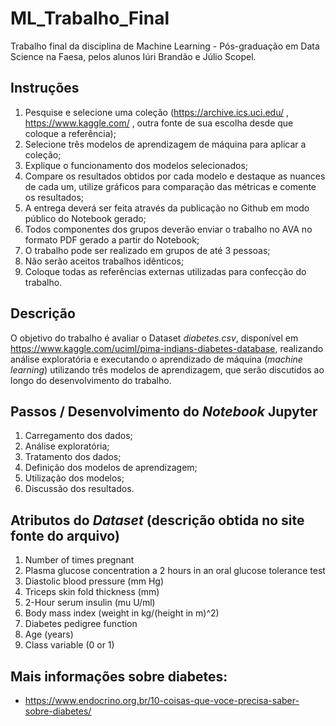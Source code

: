 # ML_Trabalho_Final
Trabalho final da disciplina de Machine Learning - Pós-graduação em Data Science na Faesa, pelos alunos Iúri Brandão e Júlio Scopel.

## Instruções

1. Pesquise e selecione uma coleção (https://archive.ics.uci.edu/ , https://www.kaggle.com/ , outra fonte de sua escolha desde que coloque a referência);
2. Selecione três modelos de aprendizagem de máquina para aplicar a coleção;
3. Explique o funcionamento dos modelos selecionados;
4. Compare os resultados obtidos por cada modelo e destaque as nuances de cada um, utilize gráficos para comparação das métricas e comente os resultados;
5. A entrega deverá ser feita através da publicação no Github em modo público do Notebook gerado;
6. Todos componentes dos grupos deverão enviar o trabalho no AVA no formato PDF gerado a partir do Notebook;
7. O trabalho pode ser realizado em grupos de até 3 pessoas;
8. Não serão aceitos trabalhos idênticos;
9. Coloque todas as referências externas utilizadas para confecção do trabalho.

## Descrição

O objetivo do trabalho é avaliar o Dataset *diabetes.csv*, disponível em https://www.kaggle.com/uciml/pima-indians-diabetes-database, realizando análise exploratória e executando o aprendizado de máquina (_machine learning_) utilizando três modelos de aprendizagem, que serão discutidos ao longo do desenvolvimento do trabalho.

## Passos / Desenvolvimento do _Notebook_ Jupyter

1. Carregamento dos dados;
2. Análise exploratória;
3. Tratamento dos dados;
4. Definição dos modelos de aprendizagem;
5. Utilização dos modelos;
6. Discussão dos resultados.

## Atributos do _Dataset_ (descrição obtida no site fonte do arquivo)
1. Number of times pregnant
2. Plasma glucose concentration a 2 hours in an oral glucose tolerance test
3. Diastolic blood pressure (mm Hg)
4. Triceps skin fold thickness (mm)
5. 2-Hour serum insulin (mu U/ml)
6. Body mass index (weight in kg/(height in m)^2)
7. Diabetes pedigree function
8. Age (years)
9. Class variable (0 or 1)

## Mais informações sobre diabetes:
- https://www.endocrino.org.br/10-coisas-que-voce-precisa-saber-sobre-diabetes/

